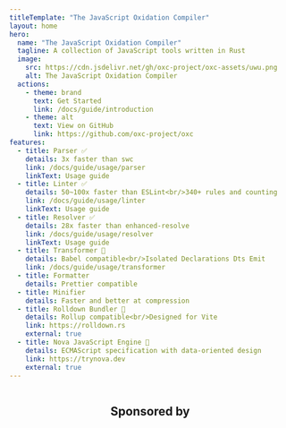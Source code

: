 ```yaml
---
titleTemplate: "The JavaScript Oxidation Compiler"
layout: home
hero:
  name: "The JavaScript Oxidation Compiler"
  tagline: A collection of JavaScript tools written in Rust
  image:
    src: https://cdn.jsdelivr.net/gh/oxc-project/oxc-assets/uwu.png
    alt: The JavaScript Oxidation Compiler
  actions:
    - theme: brand
      text: Get Started
      link: /docs/guide/introduction
    - theme: alt
      text: View on GitHub
      link: https://github.com/oxc-project/oxc
features:
  - title: Parser ✅
    details: 3x faster than swc
    link: /docs/guide/usage/parser
    linkText: Usage guide
  - title: Linter ✅
    details: 50~100x faster than ESLint<br/>340+ rules and counting
    link: /docs/guide/usage/linter
    linkText: Usage guide
  - title: Resolver ✅
    details: 28x faster than enhanced-resolve
    link: /docs/guide/usage/resolver
    linkText: Usage guide
  - title: Transformer 🚧
    details: Babel compatible<br/>Isolated Declarations Dts Emit
    link: /docs/guide/usage/transformer
  - title: Formatter
    details: Prettier compatible
  - title: Minifier
    details: Faster and better at compression
  - title: Rolldown Bundler 🚧
    details: Rollup compatible<br/>Designed for Vite
    link: https://rolldown.rs
    external: true
  - title: Nova JavaScript Engine 🚧
    details: ECMAScript specification with data-oriented design
    link: https://trynova.dev
    external: true
---
```


<script setup>
import SponsorsSVG from '../public/sponsors.svg?raw'
</script>

<div class="Sponsors">
  <h2>Sponsored by</h2>
  <div v-html="SponsorsSVG"></div>
</div>

<style>
.VPHero .VPImage.image-src {
  max-width: 90%;
}

.Sponsors {
  display: grid;
  justify-items: center;

  /* Support narrow viewport */
  svg {
    width: 100%;
    height: auto;
  }
}
</style>
